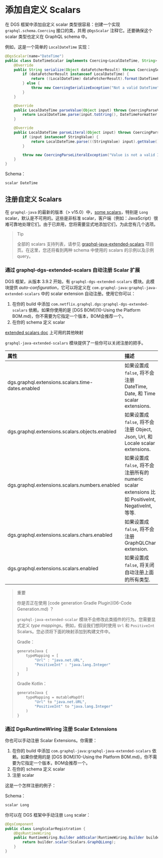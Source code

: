# 添加自定义 Scalars

在 DGS 框架中添加自定义 scalar 类型很容易：创建一个实现 `graphql.schema.Coercing` 接口的类，并用 `@DgsScalar` 注释它。还要确保这个 scalar 类型也定义在 GraphQL schema 中。

例如，这是一个简单的 `LocalDateTime` 实现：

```java
@DgsScalar(name="DateTime")
public class DateTimeScalar implements Coercing<LocalDateTime, String> {
    @Override
    public String serialize(Object dataFetcherResult) throws CoercingSerializeException {
        if (dataFetcherResult instanceof LocalDateTime) {
            return ((LocalDateTime) dataFetcherResult).format(DateTimeFormatter.ISO_DATE_TIME);
        } else {
            throw new CoercingSerializeException("Not a valid DateTime");
        }
    }

    @Override
    public LocalDateTime parseValue(Object input) throws CoercingParseValueException {
        return LocalDateTime.parse(input.toString(), DateTimeFormatter.ISO_DATE_TIME);
    }

    @Override
    public LocalDateTime parseLiteral(Object input) throws CoercingParseLiteralException {
        if (input instanceof StringValue) {
            return LocalDateTime.parse(((StringValue) input).getValue(), DateTimeFormatter.ISO_DATE_TIME);
        }

        throw new CoercingParseLiteralException("Value is not a valid ISO date time");
    }
}
```

Schema：

```scheme
scalar DateTime
```



## 注册自定义 Scalars

在 `graphql-java` 的最新的版本（> v15.0）中，[some scalars](https://github.com/graphql-java/graphql-java-extended-scalars)，特别是 `Long` scalar，默认是不可用的。这些是非标准 scalar，客户端（例如：JavaScript）很难可靠地处理它们。由于已弃用，您将需要显式地添加它们，为此您有几个选项。

> Tip
>
> 全部的 scalars 支持列表，请参见 [graphql-java-extended-scalars](https://github.com/graphql-java/graphql-java-extended-scalars) 项目页。在这里，您还将看到两种 schema 中使用的 scalars 的示例以及示例 query。



### 通过 graphql-dgs-extended-scalars 自动注册 Scalar 扩展

DGS 框架，从版本 3.9.2 开始，有 `graphql-dgs-extended-scalars` 模块。此模块提供 *auto-configuration*，它可以将定义在 `com.graphql-java:graphql-java-extended-scalars` 中的 scalar extension 自动注册。使用它你可以：

1. 在你的 build 中添加 `com.netflix.graphql.dgs:graphql-dgs-extended-scalars` 依赖。如果你使用的是 [DGS BOM](10-Using the Platform BOM.md)，你不需要为它指定一个版本，BOM会推荐一个。
2. 在你的 schema 定义 scalar

 [extended scalars doc](https://github.com/graphql-java/graphql-java-extended-scalars) 上可用的其他映射

`graphql-java-extended-scalars` 模块提供了一些你可以关闭注册的把手。

| 属性                                              | 描述                                                         |
| :------------------------------------------------ | :----------------------------------------------------------- |
| dgs.graphql.extensions.scalars.time-dates.enabled | 如果设置成 `false`, 将不会注册 DateTime, Date, 和 Time scalar extensions. |
| dgs.graphql.extensions.scalars.objects.enabled    | 如果设置成 `false`, 将不会注册 Object, Json, Url, 和 Locale scalar extensions. |
| dgs.graphql.extensions.scalars.numbers.enabled    | 如果设置成 `false`, 将不会注册所有的 numeric scalar extensions 比如 PositiveInt, NegativeInt, 等等. |
| dgs.graphql.extensions.scalars.chars.enabled      | 如果设置成`false`, 将不会注册 GraphQLChar extension.         |
| dgs.graphql.extensions.scalars.enabled            | 如果设置成 `false`, 将关闭自动注册上面的所有类型.            |

> 重要
>
> 你是否正在使用 [code generation Gradle Plugin](06-Code Generation.md) ？
>
> `graphql-java-extended-scalar` 模块不会修改此类插件的行为。您需要显式定义 *type mappings*。例如，假设我们想同时使用 `Url` 和 `PositiveInt` Scalars。您必须将下面的映射添加到构建文件中。
>
> Gradle：
>
> ```groovy
> generateJava {
>     typeMapping = [
>         "Url" : "java.net.URL",
>         "PositiveInt" : "java.lang.Integer"
>     ]
> }
> ```
>
> Gradle Kotlin：
>
> ```kotlin
> generateJava {
>     typeMapping = mutableMapOf(
>         "Url" to "java.net.URL",
>         "PositiveInt" to "java.lang.Integer"
>     )
> }
> ```



### 通过 DgsRuntimeWiring 注册 Scalar Extensions

你也可以手动注册 Scalar Extensions。你需要：

1. 在你的 build 中添加 `com.graphql-java:graphql-java-extended-scalars` 依赖。如果你使用的是 [DGS BOM](10-Using the Platform BOM.md)，你不需要为它指定一个版本，BOM会推荐一个。
2. 在你的 schema 定义 scalar
3. 注册 scalar

这是一个怎样注册的例子：

Schema：

```scheme
scalar Long
```

你可以在 DGS 框架中手动注册 `Long` scalar：

```java
@DgsComponent
public class LongScalarRegistration {
    @DgsRuntimeWiring
    public RuntimeWiring.Builder addScalar(RuntimeWiring.Builder builder) {
        return builder.scalar(Scalars.GraphQLLong);
    }
}
```





